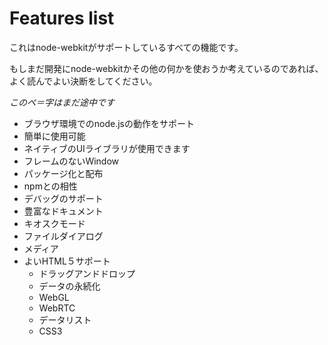 # Features list

これはnode-webkitがサポートしているすべての機能です。

もしまだ開発にnode-webkitかその他の何かを使おうか考えているのであれば、よく読んでよい決断をしてください。

*このペ＝字はまだ途中です*

* ブラウザ環境でのnode.jsの動作をサポート
* 簡単に使用可能
* ネイティブのUIライブラリが使用できます
* フレームのないWindow
* パッケージ化と配布
* npmとの相性
* デバッグのサポート
* 豊富なドキュメント
* キオスクモード
* ファイルダイアログ
* メディア
* よいHTML５サポート
  * ドラッグアンドドロップ
  * データの永続化
  * WebGL
  * WebRTC
  * データリスト
  * CSS3
